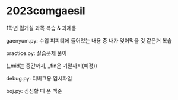 # 2023comgaesil

1학년 컴개실 과목 복습 & 과제용

gaenyum.py: 수업 피피티에 들어있는 내용 중 내가 잊어먹을 것 같은거 복습

practice.py: 실습문제 풀이

(_mid는 중간까지, _fin은 기말까지(예정))

debug.py: 디버그용 임시파일

boj.py: 심심할 때 푼 백준